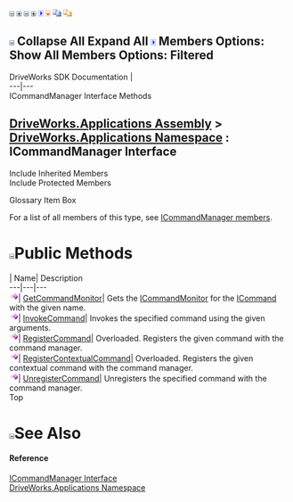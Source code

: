 ![](dotnetimages/collapse.gif) ![](dotnetimages/expand.gif) ![](dotnetimages/collapse.gif) ![](dotnetimages/expand.gif) ![](dotnetimages/drpdown.gif) ![](dotnetimages/drpdown_orange.gif) ![](dotnetimages/copycode.gif) ![](dotnetimages/copycodeHighlight.gif)

![](dotnetimages/collapse.gif) Collapse All Expand All ![](dotnetimages/drpdown.gif) Members Options: Show All  Members Options: Filtered   
---  
DriveWorks SDK Documentation  |   
---|---  
ICommandManager Interface Methods   
  
[DriveWorks.Applications Assembly](topic13.md) > [DriveWorks.Applications Namespace](topic16.md) : ICommandManager Interface  
---  
  
Include Inherited Members    
Include Protected Members    


Glossary Item Box

For a list of all members of this type, see [ICommandManager members](topic144.md).

# ![](dotnetimages/collapse.gif)Public Methods

| Name| Description  
---|---|---  
![ Method](dotnetimages/Method.gif)| [GetCommandMonitor](topic148.md)| Gets the [ICommandMonitor](topic158.md) for the [ICommand](topic77.md) with the given name.   
![ Method](dotnetimages/Method.gif)| [InvokeCommand](topic149.md)| Invokes the specified command using the given arguments.   
![ Method](dotnetimages/Method.gif)| [RegisterCommand](topic150.md)| Overloaded. Registers the given command with the command manager.   
![ Method](dotnetimages/Method.gif)| [RegisterContextualCommand](topic153.md)| Overloaded. Registers the given contextual command with the command manager.   
![ Method](dotnetimages/Method.gif)| [UnregisterCommand](topic156.md)| Unregisters the specified command with the command manager.   
Top

# ![](dotnetimages/collapse.gif)See Also

#### Reference

[ICommandManager Interface](topic143.md)   
[DriveWorks.Applications Namespace](topic16.md)


